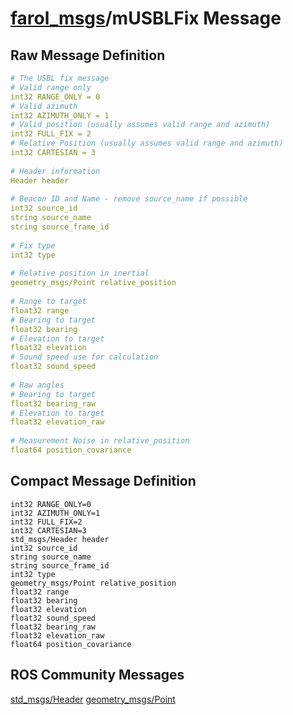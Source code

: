 [farol_msgs](index-msg.md)/mUSBLFix Message
=================================================

Raw Message Definition
----------------------
```yaml
# The USBL fix message  
# Valid range only  
int32 RANGE_ONLY = 0  
# Valid azimuth  
int32 AZIMUTH_ONLY = 1  
# Valid position (usually assumes valid range and azimuth)  
int32 FULL_FIX = 2  
# Relative Position (usually assumes valid range and azimuth)  
int32 CARTESIAN = 3  
  
# Header information  
Header header  
  
# Beacon ID and Name - remove source_name if possible  
int32 source_id  
string source_name  
string source_frame_id  
  
# Fix type  
int32 type  
  
# Relative position in inertial  
geometry_msgs/Point relative_position  
  
# Range to target  
float32 range  
# Bearing to target  
float32 bearing  
# Elevation to target  
float32 elevation  
# Sound speed use for calculation  
float32 sound_speed  
  
# Raw angles  
# Bearing to target  
float32 bearing_raw  
# Elevation to target  
float32 elevation_raw   
  
# Measurement Noise in relative_position  
float64 position_covariance  
```
Compact Message Definition
--------------------------
```
int32 RANGE_ONLY=0  
int32 AZIMUTH_ONLY=1  
int32 FULL_FIX=2  
int32 CARTESIAN=3  
std_msgs/Header header  
int32 source_id  
string source_name  
string source_frame_id  
int32 type  
geometry_msgs/Point relative_position  
float32 range  
float32 bearing  
float32 elevation  
float32 sound_speed  
float32 bearing_raw  
float32 elevation_raw  
float64 position_covariance  
```
ROS Community Messages 
--------------------------
[std_msgs/Header](http://docs.ros.org/en/noetic/api/std_msgs/html/msg/Header.html)
[geometry_msgs/Point](http://docs.ros.org/en/noetic/api/geometry_msgs/html/msg/Point.html)
